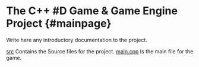 The C++ #D Game & Game Engine Project {#mainpage}
=====

Write here any introductory documentation to the project.

[src](src/) Contains the Source files for the project.
[main.cpp](src/main.cpp) Is the main file for the game.
